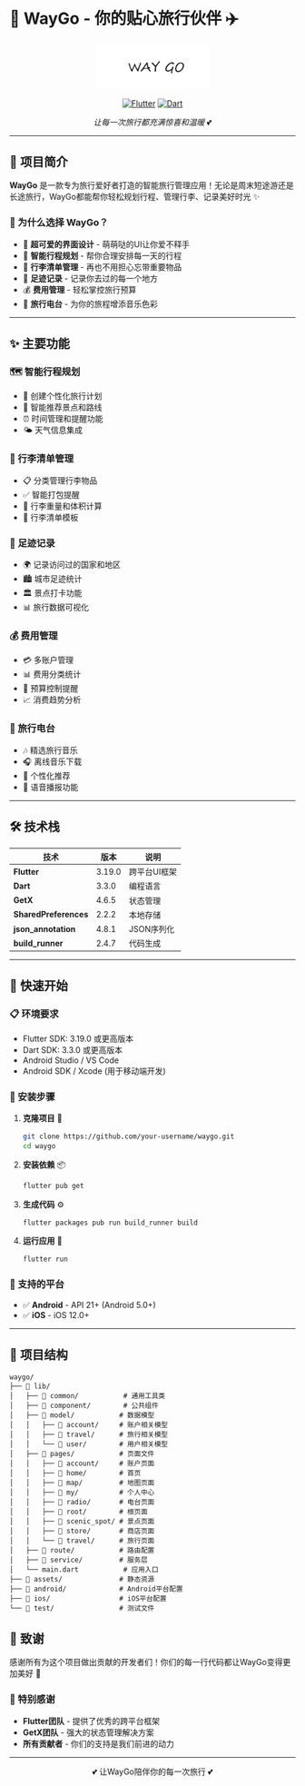 # 🌟 WayGo - 你的贴心旅行伙伴 ✈️

<div align="center">
  <img src="assets/branding.png" alt="WayGo Logo" width="200"/>

[![Flutter](https://img.shields.io/badge/Flutter-3.19.0-blue.svg)](https://flutter.dev/)
[![Dart](https://img.shields.io/badge/Dart-3.3.0-blue.svg)](https://dart.dev/)

*让每一次旅行都充满惊喜和温暖* 💕
</div>

---

## 🎯 项目简介

**WayGo** 是一款专为旅行爱好者打造的智能旅行管理应用！无论是周末短途游还是长途旅行，WayGo都能帮你轻松规划行程、管理行李、记录美好时光
✨

### 🌈 为什么选择 WayGo？

- 🎨 **超可爱的界面设计** - 萌萌哒的UI让你爱不释手
- 📱 **智能行程规划** - 帮你合理安排每一天的行程
- 🧳 **行李清单管理** - 再也不用担心忘带重要物品
- 📍 **足迹记录** - 记录你去过的每一个地方
- 💰 **费用管理** - 轻松掌控旅行预算
- 🎵 **旅行电台** - 为你的旅程增添音乐色彩

---

## ✨ 主要功能

### 🗺️ 智能行程规划

- 📅 创建个性化旅行计划
- 🎯 智能推荐景点和路线
- ⏰ 时间管理和提醒功能
- 🌤️ 天气信息集成

### 🧳 行李清单管理

- 📋 分类管理行李物品
- ✅ 智能打包提醒
- 🎒 行李重量和体积计算
- 🔄 行李清单模板

### 📍 足迹记录

- 🌍 记录访问过的国家和地区
- 🏙️ 城市足迹统计
- 🏛️ 景点打卡功能
- 📊 旅行数据可视化

### 💰 费用管理

- 💳 多账户管理
- 📊 费用分类统计
- 💸 预算控制提醒
- 📈 消费趋势分析

### 🎵 旅行电台

- 🎶 精选旅行音乐
- 🎧 离线音乐下载
- 🎼 个性化推荐
- 🎤 语音播报功能

---

## 🛠️ 技术栈

<div align="center">

| 技术                    | 版本     | 说明      |
|-----------------------|--------|---------|
| **Flutter**           | 3.19.0 | 跨平台UI框架 |
| **Dart**              | 3.3.0  | 编程语言    |
| **GetX**              | 4.6.5  | 状态管理    |
| **SharedPreferences** | 2.2.2  | 本地存储    |
| **json_annotation**   | 4.8.1  | JSON序列化 |
| **build_runner**      | 2.4.7  | 代码生成    |

</div>

---

## 🚀 快速开始

### 📋 环境要求

- Flutter SDK: 3.19.0 或更高版本
- Dart SDK: 3.3.0 或更高版本
- Android Studio / VS Code
- Android SDK / Xcode (用于移动端开发)

### 🔧 安装步骤

1. **克隆项目** 🐑
   ```bash
   git clone https://github.com/your-username/waygo.git
   cd waygo
   ```

2. **安装依赖** 📦
   ```bash
   flutter pub get
   ```

3. **生成代码** ⚙️
   ```bash
   flutter packages pub run build_runner build
   ```

4. **运行应用** 🎉
   ```bash
   flutter run
   ```

### 📱 支持的平台

- ✅ **Android** - API 21+ (Android 5.0+)
- ✅ **iOS** - iOS 12.0+

---

## 📁 项目结构

```
waygo/
├── 📁 lib/
│   ├── 📁 common/           # 通用工具类
│   ├── 📁 component/        # 公共组件
│   ├── 📁 model/           # 数据模型
│   │   ├── 📁 account/     # 账户相关模型
│   │   ├── 📁 travel/      # 旅行相关模型
│   │   └── 📁 user/        # 用户相关模型
│   ├── 📁 pages/           # 页面文件
│   │   ├── 📁 account/     # 账户页面
│   │   ├── 📁 home/        # 首页
│   │   ├── 📁 map/         # 地图页面
│   │   ├── 📁 my/          # 个人中心
│   │   ├── 📁 radio/       # 电台页面
│   │   ├── 📁 root/        # 根页面
│   │   ├── 📁 scenic_spot/ # 景点页面
│   │   ├── 📁 store/       # 商店页面
│   │   └── 📁 travel/      # 旅行页面
│   ├── 📁 route/           # 路由配置
│   ├── 📁 service/         # 服务层
│   └── main.dart           # 应用入口
├── 📁 assets/              # 静态资源
├── 📁 android/             # Android平台配置
├── 📁 ios/                 # iOS平台配置
└── 📁 test/                # 测试文件
```

## 🙏 致谢

感谢所有为这个项目做出贡献的开发者们！你们的每一行代码都让WayGo变得更加美好 💖

### 🌟 特别感谢

- **Flutter团队** - 提供了优秀的跨平台框架
- **GetX团队** - 强大的状态管理解决方案
- **所有贡献者** - 你们的支持是我们前进的动力

---

<div align="center">
  <p>💕 让WayGo陪伴你的每一次旅行 💕</p>
</div>
